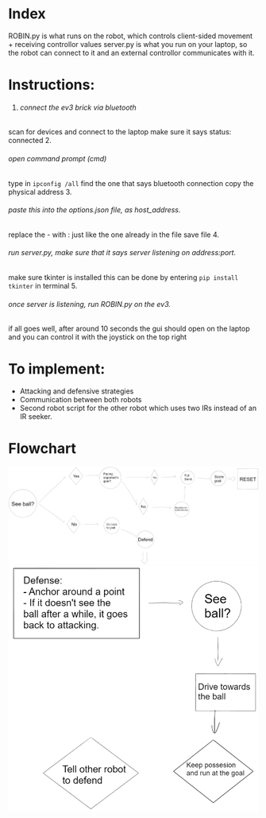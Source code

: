 # Index
ROBIN.py is what runs on the robot, which controls client-sided movement + receiving controllor values
server.py is what you run on your laptop, so the robot can connect to it and an external controllor communicates with it.

# Instructions:
1. <h6>connect the ev3 brick via bluetooth</h6>
scan for devices and connect to the laptop
make sure it says status: connected
2. <h6>open command prompt (cmd)</h6>
type in `ipconfig /all`
find the one that says bluetooth connection
copy the physical address
3. <h6>paste this into the options.json file, as host_address.</h6>
replace the - with : just like the one already in the file
save file
4. <h6>run server.py, make sure that it says server listening on address:port.</h6>
make sure tkinter is installed
this can be done by entering `pip install tkinter` in terminal
5. <h6>once server is listening, run ROBIN.py on the ev3.</h6>
if all goes well, after around 10 seconds the gui should open on the laptop and you can control it with the joystick on the top right

# To implement:
- Attacking and defensive strategies
- Communication between both robots
- Second robot script for the other robot which uses two IRs instead of an IR seeker.

# Flowchart
![Flowchart](/assets/img1.png?raw=true "Flowchart")
![Defense](/assets/img2.png?raw=true "Defense")